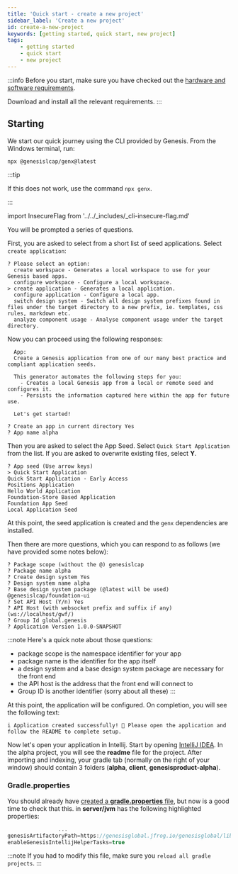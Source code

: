 ```yaml
---
title: 'Quick start - create a new project'
sidebar_label: 'Create a new project'
id: create-a-new-project
keywords: [getting started, quick start, new project]
tags:
    - getting started
    - quick start
    - new project
---
```


:::info
Before you start, make sure you have checked out the [hardware and software requirements](../../../getting-started/quick-start/hardware-and-software/). 

Download and install all the relevant requirements.
:::

## Starting

We start our quick journey using the CLI provided by Genesis. From the Windows terminal, run:

```shell title="Windows Terminal"
npx @genesislcap/genx@latest
```

:::tip

If this does not work, use the command `npx genx`.

:::

<!-- NO EDIT (NEXT 4 LINES) -->
import InsecureFlag from '../../_includes/_cli-insecure-flag.md'

<InsecureFlag />

You will be prompted a series of questions.

First, you are asked to select from a short list of seed applications. Select `create application`:

```shell {4} title="Windows Terminal"
? Please select an option:
  create workspace - Generates a local workspace to use for your Genesis based apps.
  configure workspace - Configure a local workspace.
> create application - Generates a local application.
  configure application - Configure a local app.
  switch design system - Switch all design system prefixes found in files under the target directory to a new prefix, ie. templates, css rules, markdown etc.
  analyze component usage - Analyse component usage under the target directory.
```
Now you can proceed using the following responses:

```shell title="Windows Terminal"
  App:
  Create a Genesis application from one of our many best practice and compliant application seeds.

  This generator automates the following steps for you:
    - Creates a local Genesis app from a local or remote seed and configures it.
    - Persists the information captured here within the app for future use.

  Let's get started!

? Create an app in current directory Yes
? App name alpha
```

Then you are asked to select the App Seed. Select `Quick Start Application` from the list. If you are asked to overwrite existing files, select **Y**.

  ```shell {2} title="Windows Terminal"
? App seed (Use arrow keys)
> Quick Start Application
  Quick Start Application - Early Access
  Positions Application
  Hello World Application
  Foundation-Store Based Application
  Foundation App Seed
  Local Application Seed
  ```

At this point, the seed application is created and the `genx` dependencies are installed.

Then there are more questions, which you can respond to as follows (we have provided some notes below):

```shell title="Windows Terminal"
? Package scope (without the @) genesislcap
? Package name alpha
? Create design system Yes
? Design system name alpha
? Base design system package (@latest will be used) @genesislcap/foundation-ui
? Set API Host (Y/n) Yes
? API Host (with websocket prefix and suffix if any) (ws://localhost/gwf/)
? Group Id global.genesis
? Application Version 1.0.0-SNAPSHOT
```
:::note
Here's a quick note about those questions:
- package scope is the namespace identifier for your app
- package name is the identifier for the app itself
- a design system and a base design system package are necessary for the front end 
- the API host is the address that the front end will connect to
- Group ID is another identifier (sorry about all these)
:::

At this point, the application will be configured. On completion, you will see the following text:

```shell title="Windows Terminal"
i Application created successfully! 🎉 Please open the application and follow the README to complete setup.
```
Now let's open your application in Intellij. Start by opening [IntelliJ IDEA](https://www.jetbrains.com/idea/). In the alpha project, you will see the **readme** file for the project. After importing and indexing, your gradle tab (normally on the right of your window) should contain 3 folders (**alpha**, **client**, **genesisproduct-alpha**).

### Gradle.properties
You should already have [created a **gradle.properties** file](../../../getting-started/quick-start/hardware-and-software/), but now is a good time to check that this.  in **server/jvm** has the following highlighted properties:

```kotlin {2,3} title="server/jvm/gradle.properties"
                ...
genesisArtifactoryPath=https://genesisglobal.jfrog.io/genesisglobal/libs-release-client
enableGenesisIntellijHelperTasks=true
```

:::note
If you had to modify this file, make sure you `reload all gradle projects`.
:::
